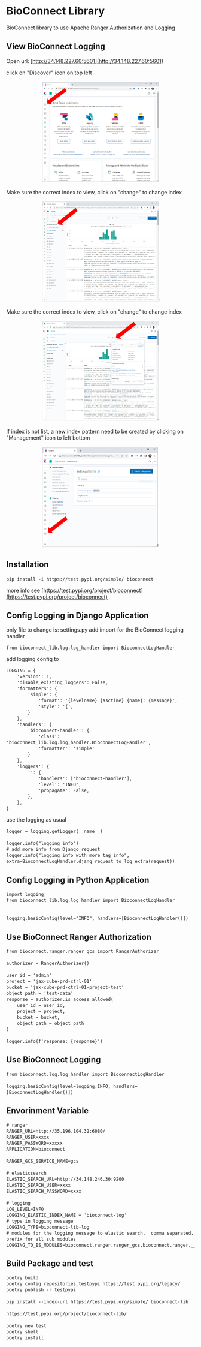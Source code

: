 # BioConnect Library
BioConnect library to use Apache Ranger Authorization and Logging

## View BioConnect Logging
Open url: [http://34.148.227.60:5601](http://34.148.227.60:5601)

click on "Discover" icon on top left
<p align="center">
  <img src="https://raw.githubusercontent.com/TheJacksonLaboratory/bioconnect-lib-doc/main/img/kibana_view_log.png" alt="View Logging" width="315" height="271"/>
</p>


Make sure the correct index to view,  click on "change" to change index
<p align="center">
  <img src="https://raw.githubusercontent.com/TheJacksonLaboratory/bioconnect-lib-doc/main/img/kibana_view_select_index.png" alt="Select Index" width="315" height="271"/>
</p>


Make sure the correct index to view,  click on "change" to change index
<p align="center">
  <img src="https://raw.githubusercontent.com/TheJacksonLaboratory/bioconnect-lib-doc/main/img/kibana_view_select_timeframe.png" alt="Select Index" width="315" height="271"/>
</p>

If index is not list, a new index pattern need to be created by clicking on "Management" icon to left bottom
<p align="center">
  <img src="https://raw.githubusercontent.com/TheJacksonLaboratory/bioconnect-lib-doc/main/img/kibana_create_index_pattern.png" alt="create Index Pattern" width="315" height="271"/>
</p>

## Installation
```
pip install -i https://test.pypi.org/simple/ bioconnect
```
more info see
[https://test.pypi.org/project/bioconnect](https://test.pypi.org/project/bioconnect)


## Config Logging in Django Application
only file to change is: settings.py
add import for the BioConnect logging handler 

```
from bioconnect_lib.log.log_handler import BioconnectLogHandler
```

add logging config to

```
LOGGING = {
    'version': 1,
    'disable_existing_loggers': False,
    'formatters': {
        'simple': {
            'format': '{levelname} {asctime} {name}: {message}',
            'style': '{',
        }
    },    
    'handlers': {
        'bioconnect-handler': {
            'class': 'bioconnect_lib.log.log_handler.BioconnectLogHandler',
            'formatter': 'simple'
        }
    },
    'loggers': {
        '': {
            'handlers': ['bioconnect-handler'], 
            'level': 'INFO',
            'propagate': False,
        },
    },
}
```

use the logging as usual

```
logger = logging.getLogger(__name__)

logger.info("logging info")
# add more info from Django request
logger.info("logging info with more tag info", extra=BioconnectLogHandler.djang_request_to_log_extra(request))
```


## Config Logging in Python Application

```
import logging
from bioconnect_lib.log.log_handler import BioconnectLogHandler


logging.basicConfig(level="INFO", handlers=[BioconnectLogHandler()])

```



## Use BioConnect Ranger Authorization
```
from bioconnect.ranger.ranger_gcs import RangerAuthorizer

authorizer = RangerAuthorizer()

user_id = 'admin'
project = 'jax-cube-prd-ctrl-01'
bucket = 'jax-cube-prd-ctrl-01-project-test'
object_path = 'test-data'
response = authorizer.is_access_allowed(
    user_id = user_id,
    project = project,
    bucket = bucket,
    object_path = object_path
)

logger.info(f'response: {response}')

```


## Use BioConnect Logging
```
from bioconnect.log.log_handler import BioconnectLogHandler

logging.basicConfig(level=logging.INFO, handlers=[BioconnectLogHandler()])

```

## Envorinment Variable
```
# ranger
RANGER_URL=http://35.196.104.32:6080/
RANGER_USER=xxxx
RANGER_PASSWORD=xxxxx
APPLICATION=bioconnect

RANGER_GCS_SERVICE_NAME=gcs

# elasticsearch
ELASTIC_SEARCH_URL=http://34.148.246.30:9200
ELASTIC_SEARCH_USER=xxxx
ELASTIC_SEARCH_PASSWORD=xxxx

# logging
LOG_LEVEL=INFO
LOGGING_ELASTIC_INDEX_NAME = 'bioconnect-log'
# type in logging message
LOGGING_TYPE=bioconnect-lib-log
# modules for the logging message to elastic search,  comma separated, prefix for all sub modules
LOGGING_TO_ES_MODULES=bioconnect.ranger.ranger_gcs,bioconnect.ranger,__main__
```


## Build Package and test
```
poetry build
poetry config repositories.testpypi https://test.pypi.org/legacy/
poetry publish -r testpypi

pip install --index-url https://test.pypi.org/simple/ bioconnect-lib

https://test.pypi.org/project/bioconnect-lib/

poetry new test
poetry shell
poetry install
```
